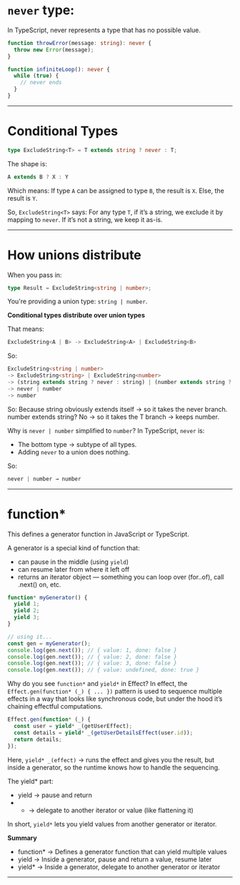 
# `never` type:
In TypeScript, never represents a type that has no possible value.

```ts
function throwError(message: string): never {
  throw new Error(message);
}

function infiniteLoop(): never {
  while (true) {
    // never ends
  }
}
```

---

# Conditional Types

```ts
type ExcludeString<T> = T extends string ? never : T;
```

The shape is:
```ts
A extends B ? X : Y
```

Which means:
If type `A` can be assigned to type `B`, the result is `X`.
Else, the result is `Y`.

So, `ExcludeString<T>` says:
For any type `T`, if it’s a string, we exclude it by mapping to `never`.
If it’s not a string, we keep it as-is.

---

# How unions distribute

When you pass in:
```ts
type Result = ExcludeString<string | number>;
```

You're providing a union type: `string | number`.

**Conditional types distribute over union types**

That means:
```ts
ExcludeString<A | B> -> ExcludeString<A> | ExcludeString<B>
```

So:
```ts
ExcludeString<string | number>
-> ExcludeString<string> | ExcludeString<number>
-> (string extends string ? never : string) | (number extends string ? never : number)
-> never | number
-> number
```

So:
Because string obviously extends itself → so it takes the never branch.
number extends string? No → so it takes the T branch → keeps number.

Why is `never | number` simplified to `number`?
In TypeScript, `never` is:
- The bottom type → subtype of all types.
- Adding `never` to a union does nothing.

So:
```ts
never | number → number
```

---

# function*

This defines a generator function in JavaScript or TypeScript.

A generator is a special kind of function that:
- can pause in the middle (using `yield`)
- can resume later from where it left off
- returns an iterator object — something you can loop over (for..of), call .next() on, etc.

```ts
function* myGenerator() {
  yield 1;
  yield 2;
  yield 3;
}

// using it...
const gen = myGenerator();
console.log(gen.next()); // { value: 1, done: false }
console.log(gen.next()); // { value: 2, done: false }
console.log(gen.next()); // { value: 3, done: false }
console.log(gen.next()); // { value: undefined, done: true }
```

Why do you see `function*` and `yield*` in Effect?
In effect, the `Effect.gen(function* (_) { ... })` pattern is used to sequence multiple effects in a way that looks like synchronous code, but under the hood it’s chaining effectful computations.

```ts
Effect.gen(function* (_) {
  const user = yield* _(getUserEffect);
  const details = yield* _(getUserDetailsEffect(user.id));
  return details;
});
```

Here, `yield* _(effect)` → runs the effect and gives you the result, but inside a generator, so the runtime knows how to handle the sequencing.

The yield* part:
- yield → pause and return
- * → delegate to another iterator or value (like flattening it)

In short, `yield*` lets you yield values from another generator or iterator.

**Summary**
- function* -> Defines a generator function that can yield multiple values
- yield -> Inside a generator, pause and return a value, resume later
- yield* -> Inside a generator, delegate to another generator or iterator

---
